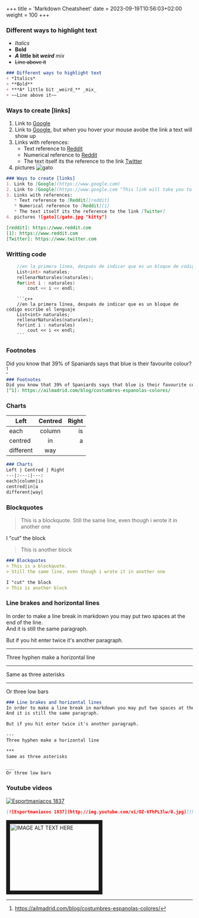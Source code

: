 +++ 
title = 'Markdown Cheatsheet'
date = 2023-09-19T10:56:03+02:00
weight = 100
+++
### Different ways to highlight text
 + *Italics*
 + **Bold**
 + ***A* little bit _weird_** _mix_
 + ~~Line above it~~

 ```md
 ### Different ways to highlight text
 + *Italics*
 + **Bold**
 + ***A* little bit _weird_** _mix_
 + ~~Line above it~~
 ```

### Ways to create [links]
 1. Link to [Google](https://www.google.com)
 2. Link to [Google](https://www.google.com "This link will take you to Google"), but when you hover your mouse avobe the link a text will show up  
 3. Links with references:
    * Text reference to [Reddit][reddit]
    * Numerical reference to [Reddit][1]
    * The text itself its the reference to the link [Twitter]
 4. pictures ![gato](/gato.jpg "kitty")

[reddit]: https://www.reddit.com
[1]: https://www.reddit.com
[Twitter]: https://www.twitter.com

 ```md
 ### Ways to create [links]
 1. Link to [Google](https://www.google.com)
 2. Link to [Google](https://www.google.com "This link will take you to Google"), but when you hover your mouse avobe the link a text will show up  
 3. Links with references:
    * Text reference to [Reddit][reddit]
    * Numerical reference to [Reddit][1]
    * The text itself its the reference to the link [Twitter]
 4. pictures ![gato](/gato.jpg "kitty")

[reddit]: https://www.reddit.com
[1]: https://www.reddit.com
[Twitter]: https://www.twitter.com
 ```

### Writting code
```c++
    //en la primera línea, después de indicar que es un bloque de código escribe el lenguaje
    List<int> naturales;
    rellenarNaturales(naturales);
    for(int i : naturales)
        cout << i << endl;
```

```
    ```c++
    //en la primera línea, después de indicar que es un bloque de código escribe el lenguaje
    List<int> naturales;
    rellenarNaturales(naturales);
    for(int i : naturales)
        cout << i << endl;
    ```
```

### Footnotes
Did you know that 39% of Spaniards says that blue is their favourite colour?[^1]

 ```md
 ### Footnotes
Did you know that 39% of Spaniards says that blue is their favourite colour?[^1]
 [^1]: https://ailmadrid.com/blog/costumbres-espanolas-colores/ 
 ```

### Charts
Left | Centred | Right
---|:---:|---:
each|column|is
centred|in|a
different|way|

 ```md
 ### Charts
Left | Centred | Right
---|:---:|---:
each|column|is
centred|in|a
different|way|
 ```

### Blockquotes
> This is a blockquote.
> Still the same line, even though i wrote it in another one 

I "cut" the block
> This is another block

 ```md
 ### Blockquotes
> This is a blockquote.
> Still the same line, even though i wrote it in another one 

I "cut" the block
> This is another block
 ```


<!---### HTML
<ol>
    <li>Puedes añadir código html junto al código de markdown</li>
</ol>--->

### Line brakes and horizontal lines
In order to make a line break in markdown you may put two spaces at the end of the line.  
And it is still the same paragraph.

But if you hit enter twice it's another paragraph.

---
Three hyphen make a horizontal line

***
Same as three asterisks

___
Or three low bars 

 ```md
 ### Line brakes and horizontal lines
In order to make a line break in markdown you may put two spaces at the end of the line.  
And it is still the same paragraph.

But if you hit enter twice it's another paragraph.

---
Three hyphen make a horizontal line

***
Same as three asterisks

___
Or three low bars 
 ```

### Youtube videos
[![Esportmaniacos 1837](http://img.youtube.com/vi/OZ-6ThPL3lw/0.jpg)](http://www.youtube.com/watch?v=OZ-6ThPL3lw)

 ```md
 [![Esportmaniacos 1837](http://img.youtube.com/vi/OZ-6ThPL3lw/0.jpg)](http://www.youtube.com/watch?v=OZ-6ThPL3lw)
 ```

<a href="http://www.youtube.com/watch?feature=player_embedded&v=OZ-6ThPL3lw
" target="_blank"><img src="http://img.youtube.com/vi/OZ-6ThPL3lw/0.jpg" 
alt="IMAGE ALT TEXT HERE" width="240" height="180" border="10" /></a>


[^1]: https://ailmadrid.com/blog/costumbres-espanolas-colores/ 